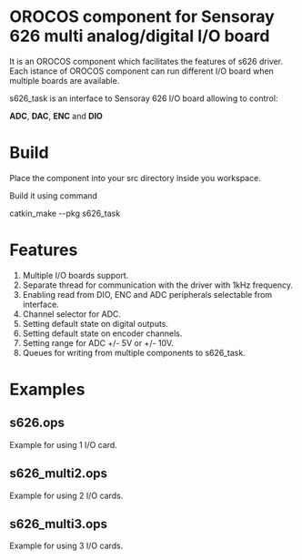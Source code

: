 # OROCOS component for Sensoray 626 multi analog/digital I/O board

It is an OROCOS component which facilitates the features of s626 driver.
Each istance of OROCOS component can run different I/O board 
when multiple boards are available.

s626_task is an interface to Sensoray 626 I/O board allowing to control:

**ADC**, **DAC**, **ENC** and **DIO**

# Build

Place the component into your src directory inside you workspace.

Build it using command 

catkin_make --pkg s626_task

# Features

1.	Multiple I/O boards support.
2.	Separate thread for communication with the driver with 1kHz frequency.
3.	Enabling read from DIO, ENC and ADC peripherals selectable from interface.
4.	Channel selector for ADC.
5.	Setting default state on digital outputs.
6.	Setting default state on encoder channels.
7.	Setting range for ADC +/- 5V or +/- 10V.
8.	Queues for writing from multiple components to s626_task.

# Examples

## s626.ops

Example for using 1 I/O card.

## s626_multi2.ops

Example for using 2 I/O cards.

## s626_multi3.ops

Example for using 3 I/O cards.
